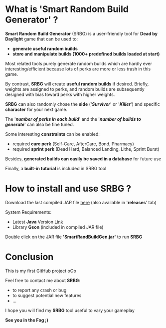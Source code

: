 # What is 'Smart Random Build Generator' ?

**Smart Random Build Generator** (SRBG) is a user-friendly tool for **Dead by Daylight** game that can be used to:
* **generate useful random builds**
* **store and manipulate builds (1000+ predefined builds loaded at start)**

Most related tools purely generate random builds which are hardly ever interesting/efficient because lots of perks are more or less trash in this game.

By contrast, **SRBG** will create **useful random builds** if desired.
Briefly, weights are assigned to perks, and random builds are subsequently designed with bias toward perks with higher weights.

**SRBG** can also randomly chose the **side** ('**_Survivor_**' or '**_Killer_**') and specific **character** for your next game.

The '**_number of perks in each build_**' and the '**_number of builds to generate_**' can also be fine tuned.

Some interesting **constraints** can be enabled:
* required **care perk** (Self-Care, AfterCare, Bond, Pharmacy)
* required **sprint perk** (Dead Hard, Balanced Landing, Lithe, Sprint Burst)

Besides, **generated builds can easily be saved in a database** for future use

Finally, a **built-in tutorial** is included in SRBG tool

# How to install and use SRBG ?

Download the last compiled JAR file [here](https://github.com/GneHeHe/SmartRandomBuildGeneratorDbD/releases/download/1.3/SmartRandBuildGen.jar) (also available in '**releases**' tab)

System Requirements:

* Latest **Java** Version [Link](https://java.com/en/download)
* Library **Gson** (included in compiled JAR file)

Double click on the JAR file **'SmartRandBuildGen.jar'** to run **SRBG**

# Conclusion

This is my first GitHub project oOo

Feel free to contact me about **SRBG**:
* to report any crash or bug
* to suggest potential new features
* ...

I hope you will find my **SRBG** tool useful to vary your gameplay

**See you in the Fog ;)**
